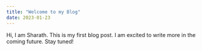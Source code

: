```yaml
---
title: "Welcome to my Blog"
date: 2023-01-23
---
```

Hi,
I am Sharath.
This is my first blog post. I am excited to write more in the coming future.
Stay tuned!
